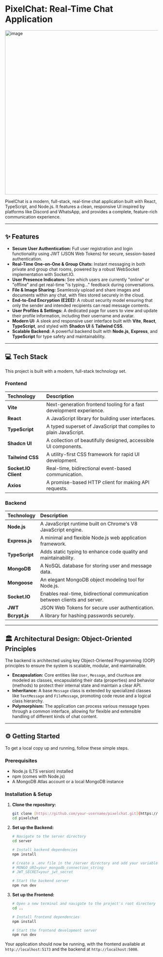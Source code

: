 # PixelChat: Real-Time Chat Application

<img width="960" height="540" alt="image" src="https://github.com/user-attachments/assets/b2d6b944-e1da-4cea-bcb2-168bbbb5dae0" />


PixelChat is a modern, full-stack, real-time chat application built with React, TypeScript, and Node.js. It features a clean, responsive UI inspired by platforms like Discord and WhatsApp, and provides a complete, feature-rich communication experience.

---
## ✨ Features

* **Secure User Authentication:** Full user registration and login functionality using JWT (JSON Web Tokens) for secure, session-based authentication.
* **Real-Time One-on-One & Group Chats:** Instant messaging in both private and group chat rooms, powered by a robust WebSocket implementation with Socket.IO.
* **User Presence Indicators:** See which users are currently "online" or "offline" and get real-time "is typing..." feedback during conversations.
* **File & Image Sharing:** Seamlessly upload and share images and documents within any chat, with files stored securely in the cloud.
* **End-to-End Encryption (E2EE):** A robust security model ensuring that only the sender and intended recipients can read message contents.
* **User Profiles & Settings:** A dedicated page for users to view and update their profile information, including their username and avatar.
* **Modern UI:** A sleek and responsive user interface built with **Vite**, **React**, **TypeScript**, and styled with **Shadcn UI** & **Tailwind CSS**.
* **Scalable Backend:** A powerful backend built with **Node.js**, **Express**, and **TypeScript** for type safety and maintainability.

---
## 💻 Tech Stack

This project is built with a modern, full-stack technology set.

### Frontend
| Technology | Description |
| :--- | :--- |
| **Vite** | Next-generation frontend tooling for a fast development experience. |
| **React** | A JavaScript library for building user interfaces. |
| **TypeScript**| A typed superset of JavaScript that compiles to plain JavaScript. |
| **Shadcn UI** | A collection of beautifully designed, accessible UI components. |
| **Tailwind CSS** | A utility-first CSS framework for rapid UI development. |
| **Socket.IO Client**| Real-time, bidirectional event-based communication. |
| **Axios** | A promise-based HTTP client for making API requests. |

### Backend
| Technology | Description |
| :--- | :--- |
| **Node.js** | A JavaScript runtime built on Chrome's V8 JavaScript engine. |
| **Express.js** | A minimal and flexible Node.js web application framework. |
| **TypeScript**| Adds static typing to enhance code quality and maintainability. |
| **MongoDB** | A NoSQL database for storing user and message data. |
| **Mongoose** | An elegant MongoDB object modeling tool for Node.js. |
| **Socket.IO** | Enables real-time, bidirectional communication between clients and server.|
| **JWT** | JSON Web Tokens for secure user authentication. |
| **Bcrypt.js** | A library for hashing passwords securely. |

---
## 🏛️ Architectural Design: Object-Oriented Principles

The backend is architected using key Object-Oriented Programming (OOP) principles to ensure the system is scalable, modular, and maintainable.

* **Encapsulation:** Core entities like `User`, `Message`, and `ChatRoom` are modeled as classes, encapsulating their data (properties) and behavior (methods) to protect their internal state and maintain a clear API.
* **Inheritance:** A base `Message` class is extended by specialized classes like `TextMessage` and `FileMessage`, promoting code reuse and a logical class hierarchy.
* **Polymorphism:** The application can process various message types through a common interface, allowing for flexible and extensible handling of different kinds of chat content.

---
## ⚙️ Getting Started

To get a local copy up and running, follow these simple steps.

### Prerequisites
* Node.js (LTS version) installed
* npm (comes with Node.js)
* A MongoDB Atlas account or a local MongoDB instance

### Installation & Setup

1.  **Clone the repository:**
    ```sh
    git clone [https://github.com/your-username/pixelchat.git](https://github.com/your-username/pixelchat.git)
    cd pixelchat
    ```

2.  **Set up the Backend:**
    ```sh
    # Navigate to the server directory
    cd server

    # Install backend dependencies
    npm install

    # Create a .env file in the /server directory and add your variables
    # MONGO_URI=your_mongodb_connection_string
    # JWT_SECRET=your_jwt_secret

    # Start the backend server
    npm run dev
    ```

3.  **Set up the Frontend:**
    ```sh
    # Open a new terminal and navigate to the project's root directory
    cd ..

    # Install frontend dependencies
    npm install

    # Start the frontend development server
    npm run dev
    ```

Your application should now be running, with the frontend available at `http://localhost:5173` and the backend at `http://localhost:5000`.
